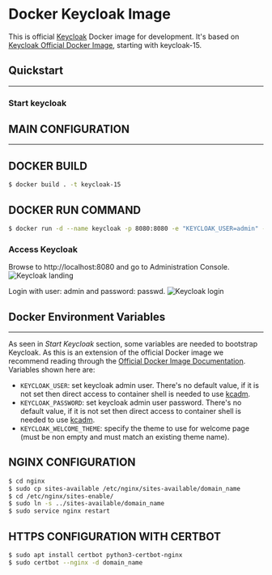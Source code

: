 # Docker Keycloak Image
This is  official [Keycloak](https://www.keycloak.org/) Docker image for development. It's based on [Keycloak Official Docker Image](https://hub.docker.com/r/jboss/keycloak/), starting with keycloak-15.

## Quickstart
---

### Start keycloak

## MAIN CONFIGURATION
---

## DOCKER BUILD ##

```bash
$ docker build . -t keycloak-15
```

## DOCKER RUN COMMAND ##

```bash
$ docker run -d --name keycloak -p 8080:8080 -e "KEYCLOAK_USER=admin" -e "KEYCLOAK_PASSWORD=passwd" keycloak-15
```

### Access Keycloak
Browse to http://localhost:8080 and go to Administration Console.
![Keycloak landing](https://raw.githubusercontent.com/DemocracyOS/keycloak/master/img/kc_1.png)

Login with user: admin and password: passwd.
![Keycloak login](https://raw.githubusercontent.com/DemocracyOS/keycloak/master/img/kc_2.png)

## Docker Environment Variables
---
As seen in _Start Keycloak_ section, some variables are needed to bootstrap Keycloak. As this is an extension of the official Docker image we recommend reading through the [Official Docker Image Documentation](https://hub.docker.com/r/jboss/keycloak/). Variables shown here are:

* `KEYCLOAK_USER`: set keycloak admin user. There's no default value, if it is not set then direct access to container shell is needed to use [kcadm](https://www.keycloak.org/docs/4.4/server_admin/#the-admin-cli).
* `KEYCLOAK_PASSWORD`: set keycloak admin user password. There's no default value, if it is not set then direct access to container shell is needed to use [kcadm](https://www.keycloak.org/docs/4.4/server_admin/#the-admin-cli).
* `KEYCLOAK_WELCOME_THEME`: specify the theme to use for welcome page (must be non empty and must match an existing theme name).

## NGINX CONFIGURATION ##

```bash
$ cd nginx
$ sudo cp sites-available /etc/nginx/sites-available/domain_name
$ cd /etc/nginx/sites-enable/
$ sudo ln -s ../sites-available/domain_name
$ sudo service nginx restart
``` 
## HTTPS CONFIGURATION WITH CERTBOT ##
```bash
$ sudo apt install certbot python3-certbot-nginx
$ sudo certbot --nginx -d domain_name
```
